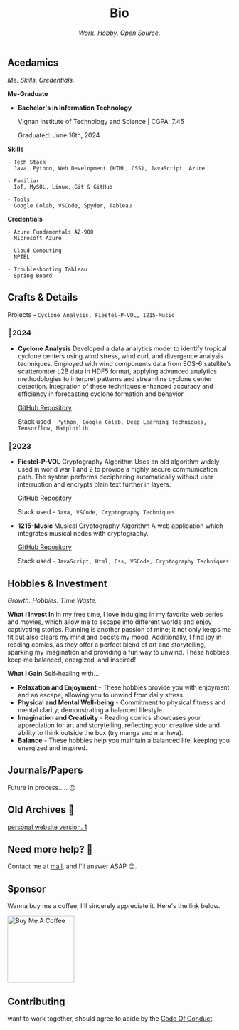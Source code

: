 <div align="center">
  <h1>Bio</h1>
  <em>Work. Hobby. Open Source.</em>
</div>
<br>

## Acedamics
*Me. Skills. Credentials.*
<!--
Visit the [repository](https://github.com/evavic44/portfolio-ideas) on Github and scroll to the readme section, you'll see a pencil icon on the right, click it to fork the project. This will create a copy in your account.

![fork-project](https://user-images.githubusercontent.com/62628408/164759147-84c9baa0-503e-4163-a352-6132de3b916c.png)
-->
**Me-Graduate**
- **Bachelor's in Information Technology**

  Vignan Institute of Technology and Science | CGPA: 7.45

  Graduated: June 16th, 2024

**Skills**
```
- Tech Stack 
  Java, Python, Web Development (HTML, CSS), JavaScript, Azure

- Familiar
  IoT, MySQL, Linux, Git & GitHub

- Tools
  Google Colab, VSCode, Spyder, Tableau
```
**Credentials**
```
- Azure Fundamentals AZ-900 
  Microsoft Azure

- Cloud Computing  
  NPTEL

- Troubleshooting Tableau  
  Spring Board
```
## Crafts & Details

Projects - `Cyclone Analysis, Fiestel-P-VOL, 1215-Music`

### 📅**2024**
- **Cyclone Analysis**
  Developed a data analytics model to identify tropical cyclone centers using wind stress, wind curl, 
  and divergence analysis techniques. Employed with wind components data from EOS-6 satellite's 
  scatteromter L2B data in HDF5 format, applying advanced analytics methodologies to interpret 
  patterns and streamline cyclone center detection. Integration of these techniques enhanced 
  accuracy and efficiency in forecasting cyclone formation and behavior.

  [GitHub Repository](https://github.com/Karroat/Cyclone-Analysis.git)
  
  Stack used - `Python, Google Colab, Deep Learning Techniques, Tensorflow, Matplotlib`

### 📅**2023**
- **Fiestel-P-VOL** Cryptography Algorithm
  Uses an old algorithm widely used in world war 1 and 2 to provide a highly secure communication 
  path. The system performs deciphering automatically without user interruption and encrypts
  plain text further in layers.

  [GitHub Repository](https://github.com/Karroat/fiestel.git)

  Stack used - `Java, VSCode, Cryptography Techniques`

- **1215-Music** Musical Cryptography Algorithm 
  A web application which integrates musical nodes with cryptography.

  [GitHub Repository](https://github.com/Karroat/1215music.git)

  Stack used - `JavaScript, Html, Css, VSCode, Cryptography Techniques`

## Hobbies & Investment

*Growth. Hobbies. Time Waste.*

**What I Invest In**
In my free time, I love indulging in my favorite web series and movies, which allow me to escape into different worlds and enjoy captivating stories. Running is another passion of mine; it not only keeps me fit but also clears my mind and boosts my mood. Additionally, I find joy in reading comics, as they offer a perfect blend of art and storytelling, sparking my imagination and providing a fun way to unwind. These hobbies keep me balanced, energized, and inspired!

**What I Gain**
Self-healing with...

- **Relaxation and Enjoyment** - These hobbies provide you with enjoyment and an escape, allowing you to unwind from daily stress.
- **Physical and Mental Well-being** - Commitment to physical fitness and mental clarity, demonstrating a balanced lifestyle.
- **Imagination and Creativity** - Reading comics showcases your appreciation for art and storytelling, reflecting your creative side and ability to think outside the box (try manga and manhwa).
- **Balance** - These hobbies help you maintain a balanced life, keeping you energized and inspired.

## Journals/Papers

Future in process..... 😑

## Old Archives 💾

[personal website version. 1](https://perwebk-portfolio.pages.dev/)

## Need more help? 🤔

Contact me at [mail](mailto:bhuvankandhi2002@gmail.com), and I'll answer ASAP 😊.

## Sponsor

Wanna buy me a coffee, I'll sincerely appreciate it. Here's the link below.

<a href="https://www.buymeacoffee.com/bhuvankande" target="_blank">
  <img width="150px" src="https://cdn.buymeacoffee.com/buttons/v2/default-yellow.png" alt="Buy Me A Coffee">
</a>

## Contributing

want to work together, should agree to abide by the [Code Of Conduct](https://github.com/pancakehub/Readme/blob/main/README.md).
